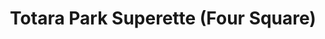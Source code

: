 ---
title: "Totara Park Superette (Four Square)"
url: /upper-hutt/totara-park-superette-four-square/
shop: convenience
---